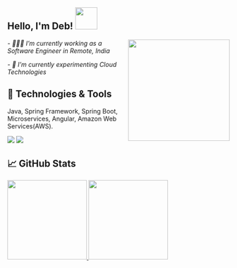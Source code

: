 <h2> Hello, I'm Deb! <img src="https://media.giphy.com/media/12oufCB0MyZ1Go/giphy.gif" width="50"></h2>
<img align='right' src="https://media.giphy.com/media/M9gbBd9nbDrOTu1Mqx/giphy.gif" width="230">
<p><em> - 🧑🏻‍💻 I’m currently working as a Software Engineer in Remote, India</em></p>
<p><em> - 🔭 I’m currently experimenting Cloud Technologies </em></p>



## 🔧 Technologies & Tools

Java, Spring Framework, Spring Boot, Microservices, Angular, Amazon Web Services(AWS).

![](https://img.shields.io/badge/Editor-IntelliJ_IDEA-informational?style=flat&logo=intellij-idea&logoColor=white&color=2bbc8a)
![](https://img.shields.io/badge/Tools-Docker-informational?style=flat&logo=docker&logoColor=white&color=2bbc8a)

<!--
**lordbeerus145/lordbeerus145** is a ✨ _special_ ✨ repository because its `README.md` (this file) appears on your GitHub profile.



- 🦾 Trying to be better in Software Engineering day by day.
- 🌱 I’m currently learning Microservices with Spring Boot.


Here are some ideas to get you started:

- 🔭 I’m currently working on ...
- 🌱 I’m currently learning ...
- 👯 I’m looking to collaborate on ...
- 🤔 I’m looking for help with ...
- 💬 Ask me about ...
- 📫 How to reach me: ...
- 😄 Pronouns: ...
- ⚡ Fun fact: ...
- 

[![trophy](https://github-profile-trophy.vercel.app/?username=amideb&theme=nord&column=7)](https://github.com/amideb/github-profile-trophy)

## &#x1f4c8; GitHub Stats

<a href="https://github.com/amideb/amideb">
  <img align="center" src="https://github-readme-stats.vercel.app/api/top-langs/?username=amideb&hide=tex&title_color=ffffff&text_color=c9cacc&icon_color=2bbc8a&bg_color=1d1f21&langs_count=10" />
</a>
<a href="https://github.com/amideb/amideb">
  
<img src="https://github-readme-stats.vercel.app/api?username=amideb&&show_icons=true&title_color=ffffff&icon_color=bb2acf&text_color=daf7dc&bg_color=151515">
</a>

<a href="https://github.com/biswarup14">
  <img height="180em" src="https://github-readme-stats.vercel.app/api?username=biswarup14&theme=buefy&show_icons=true" />
  <img height="180em" src="https://github-readme-stats.vercel.app/api/top-langs/?username=biswarup14&theme=buefy&layout=compact" />
</a>




## 🏆 GitHub Trophies


![GitHub metrics](https://metrics.lecoq.io/amideb) 

-->


## &#x1f4c8; GitHub Stats

<a href="https://github.com/amideb">
  <img height="180em" src="https://github-readme-stats.vercel.app/api?username=amideb&theme=buefy&show_icons=true" />
  <img height="180em" src="https://github-readme-stats.vercel.app/api/top-langs/?username=amideb&theme=buefy&layout=compact" />
</a>


